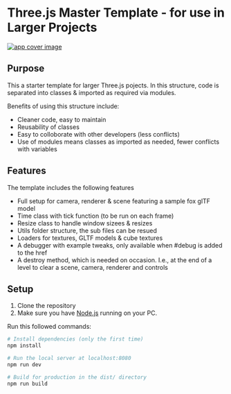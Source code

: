 # Three.js Master Template - for use in Larger Projects

<a href="https://threejs-master-template.vercel.app/#debug">
  <img src="https://i.ibb.co/x1yL0Xx/Capture.png" alt="app cover image">
</a>

##  Purpose
This a starter template for larger Three.js pojects.
In this structure, code is separated into classes & imported as required via modules.

Benefits of using this structure include:
- Cleaner code, easy to maintain
- Reusability of classes
- Easy to colloborate with other developers (less conflicts)
- Use of modules means classes as imported as needed, fewer conflicts with variables 

## Features
The template includes the following features

- Full setup for camera, renderer & scene featuring a sample fox glTF model
- Time class with tick function (to be run on each frame)
- Resize class to handle window sizees & resizes
- Utils folder structure, the sub files can be resued
- Loaders for textures, GLTF models & cube textures
- A debugger with example tweaks, only available when #debug is added to the href
- A destroy method, which is needed on occasion. I.e., at the end of a level to clear a scene, camera, renderer and controls

## Setup
1. Clone the repository
2. Make sure you have [Node.js](https://nodejs.org/en/download/) running on your PC.

Run this followed commands:

``` bash
# Install dependencies (only the first time)
npm install

# Run the local server at localhost:8080
npm run dev

# Build for production in the dist/ directory
npm run build
```
